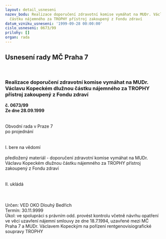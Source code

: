```yaml
---
layout: detail_usneseni
nazev_bodu: Realizace doporučení zdravotní komise vymáhat na MUDr. Václavu Kopeckém  dlužnou
  částku nájemného za TROPHY přístroj zakoupený z Fondu zdraví
datum_vzniku_usneseni: '1999-09-28 00:00:00'
cislo_usneseni: 0673/99
prilohy: []
organ: rada
---
```

<div id="ucUsn_pList" class="usn">
	<span><h2>Usnesení rady MČ Praha 7 </h2>
<br></span><div class="standBody">
<span><h3>Realizace doporučení zdravotní komise vymáhat na MUDr. Václavu Kopeckém  dlužnou částku nájemného za TROPHY přístroj zakoupený z Fondu zdraví</h3></span><div class="center">
		<strong>č. 0673/99</strong><br>
	</div>
<div class="center">
		<strong>Ze dne 28.09.1999</strong><br><br>
	</div>
<br>Obvodní rada v Praze 7<br>po projednání<br><br><br>I.	bere na vědomí<br><br> předložený materiál - doporučení zdravotní komise vymáhat na MUDr. Václavu Kopeckém  dlužnou částku nájemného za TROPHY přístroj zakoupený z Fondu zdraví<br><br><br>II.	ukládá <br><br> <br><br> Určen:	     	VED OKO Dlouhý Bedřich<br>Termín: 30.11.9999<br>Úkol:	ve spolupráci s právním odd. provést kontrolu včetně návrhu opatření ve věci uzavření nájemní smlouvy ze dne 18.7.1994, uzavřené mezi MČ Praha 7 a MUDr. Václavem Kopeckým na pořízení rentgenovisiografické soupravy TROPHY<br><br>
</div>
</div>